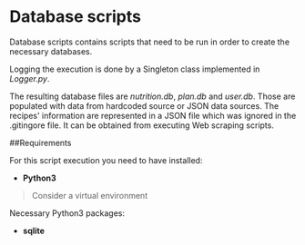 # Database scripts

Database scripts contains scripts that need to be run in order to create the necessary databases.

Logging the execution is done by a Singleton class implemented in _Logger.py_.

The resulting database files are _nutrition.db_, _plan.db_ and _user.db_. Those are populated with data from hardcoded source or JSON data sources. The recipes' information are represented in a JSON file which was ignored in the .gitingore file. It can be obtained from executing Web scraping scripts.

##Requirements

For this script execution you need to have installed:
* __Python3__

> Consider a virtual environment 

Necessary Python3 packages:
* __sqlite__